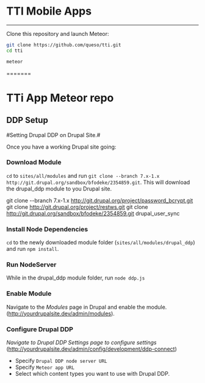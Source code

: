 # TTI Mobile Apps
---

Clone this repository and launch Meteor:

```bash
git clone https://github.com/queso/tti.git
cd tti

meteor
```
=======
# TTi App Meteor repo

## DDP Setup

#Setting Drupal DDP on Drupal Site.#

Once you have a working Drupal site going:

### Download Module ###
`cd` to `sites/all/modules` and run `git clone --branch 7.x-1.x http://git.drupal.org/sandbox/bfodeke/2354859.git`. This will download the drupal_ddp module to you Drupal site.

git clone --branch 7.x-1.x http://git.drupal.org/project/password_bcrypt.git
git clone http://git.drupal.org/project/restws.git
git clone http://git.drupal.org/sandbox/bfodeke/2354859.git drupal_user_sync

### Install Node Dependencies ###
`cd` to the newly downloaded module folder (`sites/all/modules/drupal_ddp`) and run `npm install`.

### Run NodeServer ###
While in the drupal_ddp module folder, run `node ddp.js`

### Enable Module ###
Navigate to the *Modules* page in Drupal and enable the module. (http://yourdrupalsite.dev/admin/modules).

### Configure Drupal DDP ###
*Navigate to Drupal DDP Settings page to configure settings* (http://yourdrupalsite.dev/admin/config/development/ddp-connect)
- Specify `Drupal DDP node server URL`
- Specify `Meteor app URL`
- Select which content types you want to use with Drupal DDP.

